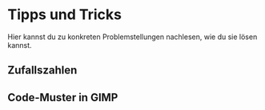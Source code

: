 Tipps und Tricks
================

Hier kannst du zu konkreten Problemstellungen  nachlesen, wie du sie lösen kannst.

Zufallszahlen
-------------

Code-Muster in GIMP
-------------------
